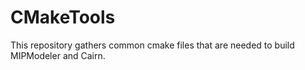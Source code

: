 # CMakeTools

This repository gathers common cmake files that are needed to build MIPModeler and Cairn.